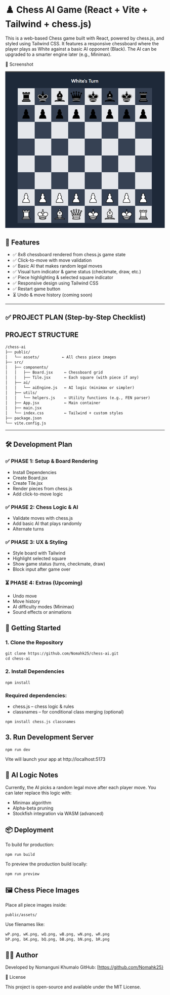 # ♟️ Chess AI Game (React + Vite + Tailwind + chess.js)

This is a web-based Chess game built with React, powered by chess.js, and styled using Tailwind CSS. It features a responsive chessboard where the player plays as White against a basic AI opponent (Black). The AI can be upgraded to a smarter engine later (e.g., Minimax).

📸 Screenshot

![Chessboard Screenshot](./chess.png)

## 🔧 Features

- ✅ 8x8 chessboard rendered from chess.js game state
- ✅ Click-to-move with move validation
- ✅ Basic AI that makes random legal moves
- ✅ Visual turn indicator & game status (checkmate, draw, etc.)
- ✅ Piece highlighting & selected square indicator
- ✅ Responsive design using Tailwind CSS
- ✅ Restart game button
- ⏳ Undo & move history (coming soon)


---

## ✅ PROJECT PLAN (Step-by-Step Checklist)

## PROJECT STRUCTURE

```text
/chess-ai
├── public/
│   └── assets/          ← All chess piece images
├── src/
│   ├── components/
│   │   ├── Board.jsx     ← Chessboard grid
│   │   ├── Tile.jsx      ← Each square (with piece if any)
│   ├── ai/
│   │   └── aiEngine.js   ← AI logic (minimax or simpler)
│   ├── utils/
│   │   └── helpers.js    ← Utility functions (e.g., FEN parser)
│   ├── App.jsx           ← Main container
│   ├── main.jsx
│   └── index.css         ← Tailwind + custom styles
├── package.json
└── vite.config.js
```
---
## 🛠 Development Plan

### ✅ PHASE 1: Setup & Board Rendering

- Install Dependencies
- Create Board.jsx
- Create Tile.jsx
- Render pieces from chess.js
- Add click-to-move logic

### ✅ PHASE 2: Chess Logic & AI

 - Validate moves with chess.js
 - Add basic AI that plays randomly
 - Alternate turns

### ✅ PHASE 3: UX & Styling

 - Style board with Tailwind
 - Highlight selected square
 - Show game status (turns, checkmate, draw)
 - Block input after game over

### ⏳ PHASE 4: Extras (Upcoming)

 - Undo move
 - Move history
 - AI difficulty modes (Minimax)
 - Sound effects or animations

## 🚀 Getting Started

### 1. Clone the Repository

```
git clone https://github.com/Nomahk25/chess-ai.git
cd chess-ai
```

### 2. Install Dependencies

```
npm install
```

### Required dependencies:

- chess.js – chess logic & rules
- classnames – for conditional class merging (optional)

```
npm install chess.js classnames
```

## 3. Run Development Server

```
npm run dev
```

Vite will launch your app at http://localhost:5173

## 🧠 AI Logic Notes

Currently, the AI picks a random legal move after each player move. You can later replace this logic with:

- Minimax algorithm
- Alpha-beta pruning
- Stockfish integration via WASM (advanced)

## 📦 Deployment

To build for production:

```
npm run build
```

To preview the production build locally:

```
npm run preview
```

## 🖼 Chess Piece Images

Place all piece images inside:

```
public/assets/
```

Use filenames like:

```
wP.png, wK.png, wQ.png, wB.png, wN.png, wR.png
bP.png, bK.png, bQ.png, bB.png, bN.png, bR.png
```

## 🧑‍💻 Author

Developed by Nomanguni Khumalo
GitHub: [https://github.com/Nomahk25}

📜 License

This project is open-source and available under the MIT License.
